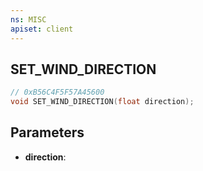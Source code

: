 ```yaml
---
ns: MISC
apiset: client
---
```

## SET_WIND_DIRECTION

```c
// 0xB56C4F5F57A45600
void SET_WIND_DIRECTION(float direction);
```


## Parameters
* **direction**:



